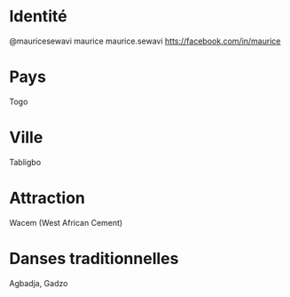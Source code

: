 # Identité
@mauricesewavi
maurice
maurice.sewavi
[htts://facebook.com/in/maurice](linkedin)
# Pays
Togo
# Ville
Tabligbo
# Attraction 
Wacem (West African Cement)
# Danses traditionnelles 
Agbadja, Gadzo
